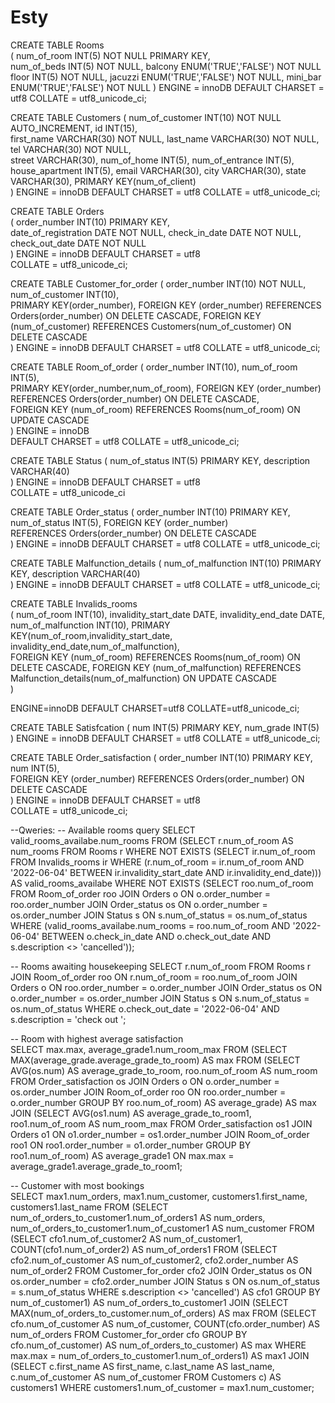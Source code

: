 # Esty
CREATE TABLE Rooms  
(
  num_of_room INT(5) NOT NULL PRIMARY KEY,  
  num_of_beds INT(5) NOT NULL,
  balcony ENUM('TRUE','FALSE') NOT NULL  
  floor INT(5) NOT NULL,
  jacuzzi ENUM('TRUE','FALSE') NOT NULL,
  mini_bar ENUM('TRUE','FALSE') NOT NULL
)
ENGINE = innoDB
DEFAULT CHARSET = utf8
COLLATE = utf8_unicode_ci;

CREATE TABLE Customers
(
    num_of_customer INT(10) NOT NULL AUTO_INCREMENT,
    id INT(15),  
    first_name VARCHAR(30) NOT NULL,
    last_name VARCHAR(30) NOT NULL,    
    tel VARCHAR(30) NOT NULL,  
    street VARCHAR(30),
    num_of_home INT(5),
    num_of_entrance INT(5),    
    house_apartment INT(5),
    email VARCHAR(30), 
    city VARCHAR(30),
    state VARCHAR(30),
    PRIMARY KEY(num_of_client)  
)
ENGINE = innoDB
DEFAULT CHARSET = utf8
COLLATE = utf8_unicode_ci;  

CREATE TABLE Orders  
(
    order_number INT(10) PRIMARY KEY,  
    date_of_registration DATE NOT NULL, 
    check_in_date DATE NOT NULL,
    check_out_date DATE NOT NULL   
)
ENGINE = innoDB
DEFAULT CHARSET = utf8  
COLLATE = utf8_unicode_ci;

CREATE TABLE Customer_for_order
(
    order_number INT(10) NOT NULL,
    num_of_customer INT(10),      
    PRIMARY KEY(order_number),
    FOREIGN KEY (order_number) 
        REFERENCES Orders(order_number) 
        ON DELETE CASCADE,
    FOREIGN KEY (num_of_customer) 
        REFERENCES Customers(num_of_customer)
        ON DELETE CASCADE  
)
ENGINE = innoDB 
DEFAULT CHARSET = utf8
COLLATE = utf8_unicode_ci;


CREATE TABLE Room_of_order
(
    order_number INT(10), 
    num_of_room INT(5),   
    PRIMARY KEY(order_number,num_of_room), 
    FOREIGN KEY (order_number) 
        REFERENCES Orders(order_number)
        ON DELETE CASCADE,    
    FOREIGN KEY (num_of_room)
        REFERENCES Rooms(num_of_room)
        ON UPDATE CASCADE    
)
ENGINE = innoDB  
DEFAULT CHARSET = utf8 
COLLATE = utf8_unicode_ci;

CREATE TABLE Status
(
    num_of_status INT(5) PRIMARY KEY, 
    description VARCHAR(40)  
)
ENGINE = innoDB 
DEFAULT CHARSET = utf8  
COLLATE = utf8_unicode_ci


CREATE TABLE Order_status
(
    order_number INT(10) PRIMARY KEY,
    num_of_status INT(5),
    FOREIGN KEY (order_number)  
        REFERENCES Orders(order_number)
        ON DELETE CASCADE  
)
ENGINE = innoDB
DEFAULT CHARSET = utf8
COLLATE = utf8_unicode_ci; 


CREATE TABLE Malfunction_details
(
    num_of_malfunction INT(10) PRIMARY KEY, 
    description VARCHAR(40)  
)
ENGINE = innoDB DEFAULT CHARSET = utf8
COLLATE = utf8_unicode_ci;


CREATE TABLE Invalids_rooms  
(
    num_of_room INT(10),
    invalidity_start_date DATE,
    invalidity_end_date DATE,  
    num_of_malfunction INT(10),
    PRIMARY KEY(num_of_room,invalidity_start_date,
                invalidity_end_date,num_of_malfunction),   
    FOREIGN KEY (num_of_room) 
        REFERENCES Rooms(num_of_room) 
        ON DELETE CASCADE,
    FOREIGN KEY (num_of_malfunction) 
        REFERENCES Malfunction_details(num_of_malfunction) 
        ON UPDATE CASCADE   
)

ENGINE=innoDB DEFAULT CHARSET=utf8 COLLATE=utf8_unicode_ci;


CREATE TABLE Satisfcation
(
    num INT(5) PRIMARY KEY, 
    num_grade INT(5)    
)
ENGINE = innoDB DEFAULT CHARSET = utf8
COLLATE = utf8_unicode_ci;


CREATE TABLE Order_satisfaction
(
    order_number INT(10) PRIMARY KEY,
    num INT(5),       
    FOREIGN KEY (order_number)
        REFERENCES Orders(order_number)
        ON DELETE CASCADE  
) 
ENGINE = innoDB DEFAULT CHARSET = utf8  
COLLATE = utf8_unicode_ci;



--Qweries:
-- Available rooms query
SELECT 
    valid_rooms_availabe.num_rooms
FROM
    (SELECT 
        r.num_of_room AS num_rooms
    FROM
        Rooms r
    WHERE
        NOT EXISTS (SELECT 
                ir.num_of_room
            FROM
                Invalids_rooms ir
            WHERE
                (r.num_of_room = ir.num_of_room
                    AND '2022-06-04' BETWEEN ir.invalidity_start_date
                    AND ir.invalidity_end_date))) AS valid_rooms_availabe
WHERE
    NOT EXISTS (SELECT 
            roo.num_of_room
        FROM
            Room_of_order roo
                JOIN
            Orders o ON o.order_number = roo.order_number
                JOIN
            Order_status os ON o.order_number = os.order_number
                JOIN
            Status s ON s.num_of_status = os.num_of_status
        WHERE
            (valid_rooms_availabe.num_rooms = roo.num_of_room
                AND '2022-06-04' BETWEEN o.check_in_date AND o.check_out_date
                AND s.description <> 'cancelled'));
                
                
-- Rooms awaiting housekeeping
SELECT 
    r.num_of_room
FROM
    Rooms r
        JOIN
    Room_of_order roo ON r.num_of_room = roo.num_of_room
        JOIN
    Orders o ON roo.order_number = o.order_number
        JOIN
    Order_status os ON o.order_number = os.order_number
        JOIN
    Status s ON s.num_of_status = os.num_of_status
WHERE
    o.check_out_date = '2022-06-04'
        AND s.description = 'check out ';
        
        
        
-- Room with highest average satisfaction        
SELECT 
    max.max,
    average_grade1.num_room_max
FROM
    (SELECT 
        MAX(average_grade.average_grade_to_room) AS max
    FROM
        (SELECT 
            AVG(os.num) AS average_grade_to_room,
                roo.num_of_room AS num_room
        FROM
            Order_satisfaction os
                JOIN
            Orders o ON o.order_number = os.order_number
                JOIN
            Room_of_order roo ON roo.order_number = o.order_number
        GROUP BY roo.num_of_room) AS average_grade) AS max
        JOIN
    (SELECT 
        AVG(os1.num) AS average_grade_to_room1,
            roo1.num_of_room AS num_room_max
    FROM
        Order_satisfaction os1
            JOIN
        Orders o1 ON o1.order_number = os1.order_number
            JOIN
        Room_of_order roo1 ON roo1.order_number = o1.order_number
    GROUP BY roo1.num_of_room) AS average_grade1 ON max.max = average_grade1.average_grade_to_room1;

        
-- Customer with most bookings        
SELECT 
    max1.num_orders,
    max1.num_customer,
    customers1.first_name,
    customers1.last_name
FROM
    (SELECT 
        num_of_orders_to_customer1.num_of_orders1 AS num_orders,
            num_of_orders_to_customer1.num_of_customer1 AS num_customer
    FROM
        (SELECT 
            cfo1.num_of_customer2 AS num_of_customer1,
                COUNT(cfo1.num_of_order2) AS num_of_orders1
        FROM
            (SELECT 
                cfo2.num_of_customer AS num_of_customer2,
                    cfo2.order_number AS num_of_order2
            FROM
                Customer_for_order cfo2
                    JOIN
                Order_status os ON os.order_number = cfo2.order_number
                    JOIN
                Status s ON os.num_of_status = s.num_of_status
            WHERE
                s.description <> 'cancelled') AS cfo1
        GROUP BY num_of_customer1) AS num_of_orders_to_customer1
            JOIN
        (SELECT 
            MAX(num_of_orders_to_customer.num_of_orders) AS max
        FROM
            (SELECT 
                cfo.num_of_customer AS num_of_customer,
                    COUNT(cfo.order_number) AS num_of_orders
            FROM
                Customer_for_order cfo
            GROUP BY cfo.num_of_customer) AS num_of_orders_to_customer) AS max
        WHERE
            max.max = num_of_orders_to_customer1.num_of_orders1) AS max1
        JOIN
    (SELECT 
        c.first_name AS first_name,
            c.last_name AS last_name,
            c.num_of_customer AS num_of_customer
    FROM
        Customers c) AS customers1
WHERE
    customers1.num_of_customer = max1.num_customer;
